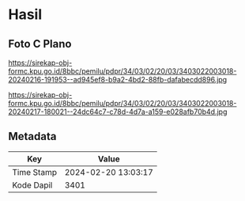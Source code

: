 # Hasil

## Foto C Plano

https://sirekap-obj-formc.kpu.go.id/8bbc/pemilu/pdpr/34/03/02/20/03/3403022003018-20240216-191953--ad945ef8-b9a2-4bd2-88fb-dafabecdd896.jpg

https://sirekap-obj-formc.kpu.go.id/8bbc/pemilu/pdpr/34/03/02/20/03/3403022003018-20240217-180021--24dc64c7-c78d-4d7a-a159-e028afb70b4d.jpg


## Metadata

| Key        | Value               |
| ---------- | ------------------- |
| Time Stamp | 2024-02-20 13:03:17 |
| Kode Dapil | 3401                |



